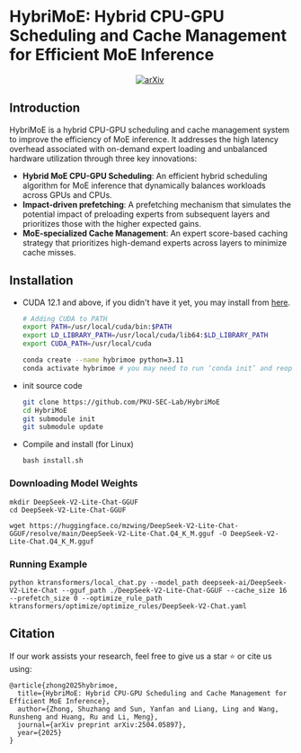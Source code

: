 # HybriMoE: Hybrid CPU-GPU Scheduling and Cache Management for Efficient MoE Inference

<div align="center">

[![arXiv](https://img.shields.io/badge/arXiv%20paper-2504.05897-b31b1b.svg)](https://arxiv.org/abs/2504.05897)&nbsp;
</div>

## Introduction

HybriMoE is a hybrid CPU-GPU scheduling and cache management system to improve the efficiency of MoE inference. It addresses the high latency overhead associated with on-demand expert loading and unbalanced hardware utilization through three key innovations:

- **Hybrid MoE CPU-GPU Scheduling**: An efficient hybrid scheduling algorithm for MoE inference that dynamically balances workloads across GPUs and CPUs.
- **Impact-driven prefetching**: A prefetching mechanism that simulates the potential impact of preloading experts from subsequent layers and prioritizes those with the higher expected gains.
- **MoE-specialized Cache Management**: An expert score-based caching strategy that prioritizes high-demand experts across layers to minimize cache misses.

## Installation

- CUDA 12.1 and above, if you didn't have it yet, you may install from [here](https://developer.nvidia.com/cuda-downloads).
  
  ```sh
  # Adding CUDA to PATH
  export PATH=/usr/local/cuda/bin:$PATH
  export LD_LIBRARY_PATH=/usr/local/cuda/lib64:$LD_LIBRARY_PATH
  export CUDA_PATH=/usr/local/cuda
  ```

    ```sh
  conda create --name hybrimoe python=3.11
  conda activate hybrimoe # you may need to run ‘conda init’ and reopen shell first
  ```

- init source code 
    
    ```sh
    git clone https://github.com/PKU-SEC-Lab/HybriMoE
    cd HybriMoE
    git submodule init
    git submodule update
    ```

- Compile and install (for Linux)
    
    ```
    bash install.sh
    ```

### Downloading Model Weights
```shell
mkdir DeepSeek-V2-Lite-Chat-GGUF
cd DeepSeek-V2-Lite-Chat-GGUF

wget https://huggingface.co/mzwing/DeepSeek-V2-Lite-Chat-GGUF/resolve/main/DeepSeek-V2-Lite-Chat.Q4_K_M.gguf -O DeepSeek-V2-Lite-Chat.Q4_K_M.gguf
```

### Running Example
```shell
python ktransformers/local_chat.py --model_path deepseek-ai/DeepSeek-V2-Lite-Chat --gguf_path ./DeepSeek-V2-Lite-Chat-GGUF --cache_size 16 --prefetch_size 0 --optimize_rule_path ktransformers/optimize/optimize_rules/DeepSeek-V2-Chat.yaml
```

## Citation
If our work assists your research, feel free to give us a star ⭐ or cite us using:
```
@article{zhong2025hybrimoe,
  title={HybriMoE: Hybrid CPU-GPU Scheduling and Cache Management for Efficient MoE Inference},
  author={Zhong, Shuzhang and Sun, Yanfan and Liang, Ling and Wang, Runsheng and Huang, Ru and Li, Meng},
  journal={arXiv preprint arXiv:2504.05897},
  year={2025}
}

